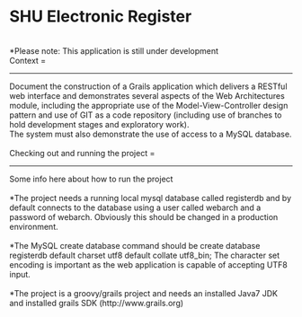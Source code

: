 SHU Electronic Register
=
<br>
*Please note: This application is still under development
<br>
Context
=
<hr>
Document the construction of a Grails application which delivers a RESTful web interface and demonstrates several aspects of the Web Architectures module, including the appropriate use of the  Model-View-Controller design pattern and use of GIT as a code repository (including use of branches to hold development stages and exploratory work).<br>
The system must also demonstrate the use of access to a MySQL database.<br>
<br>
Checking out and running the project
=
<hr>
Some info here about how to run the project<br>
<br>
*The project needs a running local mysql database called registerdb and by default connects to the database using a user called webarch and a password of webarch. Obviously this should be changed in a production environment.<br>
<br>
*The MySQL create database command should be create database registerdb default charset utf8 default collate utf8_bin; The character set encoding is important as the web application is capable of accepting UTF8 input.<br>
<br>
*The project is a groovy/grails project and needs an installed Java7 JDK and installed grails SDK (http://www.grails.org)<br>


